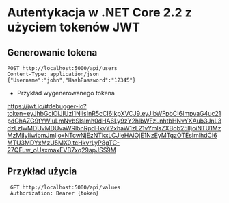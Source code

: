# Autentykacja w .NET Core 2.2 z użyciem tokenów JWT

## Generowanie tokena

~~~ 
POST http://localhost:5000/api/users
Content-Type: application/json
{"Username":"john","HashPassword":"12345"}
~~~

- Przykład wygenerowanego tokena

https://jwt.io/#debugger-io?token=eyJhbGciOiJIUzI1NiIsInR5cCI6IkpXVCJ9.eyJlbWFpbCI6ImpvaG4uc21pdGhAZG9tYWluLmNvbSIsImh0dHA6Ly9zY2hlbWFzLnhtbHNvYXAub3JnL3dzLzIwMDUvMDUvaWRlbnRpdHkvY2xhaW1zL21vYmlsZXBob25lIjoiNTU1MzMzMjIyIiwibmJmIjoxNTcwNjEzNTkxLCJleHAiOjE1NzEyMTgzOTEsImlhdCI6MTU3MDYxMzU5MX0.tcHkvrLyP8gTC-27QFuw_oUsxmaxEVB7xq29apJSS9M


## Przykład użycia
~~~
 GET http://localhost:5000/api/values
 Authorization: Bearer {token}
~~~
 
